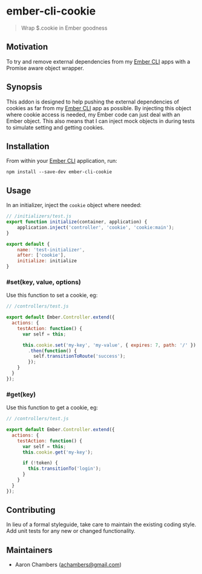 # ember-cli-cookie

> Wrap $.cookie in Ember goodness

## Motivation

To try and remove external dependencies from my [Ember CLI][1] apps with a Promise aware object wrapper.

## Synopsis

This addon is designed to help pushing the external dependencies of cookies as far from my [Ember CLI][1] app as possible.
By injecting this object where cookie access is needed, my Ember code can just deal with an Ember object.  This also
means that I can inject mock objects in during tests to simulate setting and getting cookies.

## Installation

From within your [Ember CLI][1] application, run:

```shell
npm install --save-dev ember-cli-cookie
```

## Usage

In an initializer, inject the `cookie` object where needed:

```javascript
// /initializers/test.js
export function initialize(container, application) {
    application.inject('controller', 'cookie', 'cookie:main');
}

export default {
    name: 'test-initializer',
    after: ['cookie'],
    initialize: initialize
}
```

### \#set(key, value, options)

Use this function to set a cookie, eg:

```javascript
// /controllers/test.js

export default Ember.Controller.extend({
  actions: {
    testAction: function() {
      var self = this;

      this.cookie.set('my-key', 'my-value', { expires: 7, path: '/' })
        .then(function() {
          self.transitionToRoute('success');
        });
    }
  }
});
```

### \#get(key)

Use this function to get a cookie, eg:

```javascript
// /controllers/test.js

export default Ember.Controller.extend({
  actions: {
    testAction: function() {
      var self = this;
      this.cookie.get('my-key');

      if (!token) {
        this.transitionTo('login');
      }
    }
  }
});
```

## Contributing
In lieu of a formal styleguide, take care to maintain the existing coding style. Add unit tests for any new or changed functionality.

## Maintainers

- Aaron Chambers (achambers@gmail.com)

[1]: http://ember-cli.com "Ember CLI"
